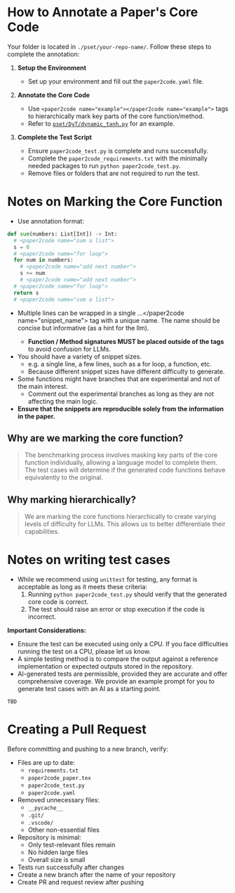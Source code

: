 # How to Annotate a Paper's Core Code

Your folder is located in `./pset/your-repo-name/`. Follow these steps to complete the annotation:

1. **Setup the Environment**
   - Set up your environment and fill out the `paper2code.yaml` file.

2. **Annotate the Core Code**
   - Use `<paper2code name="example"></paper2code name="example">` tags to hierarchically mark key parts of the core function/method.
   - Refer to [`pset/DyT/dynamic_tanh.py`](./pset/DyT/dynamic_tanh.py) for an example.

3. **Complete the Test Script**
   - Ensure `paper2code_test.py` is complete and runs successfully.
   - Complete the `paper2code_requirements.txt` with the minimally needed packages to run `python paper2code_test.py`.
   - Remove files or folders that are not required to run the test.


# Notes on Marking the Core Function
  - Use annotation format:
  ```python
  def sum(numbers: List[Int]) -> Int:
    # <paper2code name="sum a list">
    s = 0
    # <paper2code name="for loop">
    for num in numbers:
      # <paper2code name="add next number">
      s += num
      # <paper2code name="add next number">
    # <paper2code name="for loop">
    return s
    # <paper2code name="sum a list">
  ```

  - Multiple lines can be wrapped in a single <paper2code name="snippet_name">...</paper2code name="snippet_name"> tag with a unique name. The name should be concise but informative (as a hint for the llm).
    - **Function / Method signatures MUST be placed outside of the tags** to avoid confusion for LLMs.
  - You should have a variety of snippet sizes.
      - e.g. a single line, a few lines, such as a for loop, a function, etc.
      - Because different snippet sizes have different difficulty to generate.
  - Some functions might have branches that are experimental and not of the main interest.
      - Comment out the experimental branches as long as they are not affecting the main logic.
  - **Ensure that the snippets are reproducible solely from the information in the paper.**

## Why are we marking the core function?
>The benchmarking process involves masking key parts of the core function individually, allowing a language model to complete them. The test cases will determine if the generated code functions behave equivalently to the original.
## Why marking hierarchically?
> We are marking the core functions hierarchically to create varying levels of difficulty for LLMs. This allows us to better differentiate their capabilities.

# Notes on writing test cases

  - While we recommend using `unittest` for testing, any format is acceptable as long as it meets these criteria:
    1. Running `python paper2code_test.py` should verify that the generated core code is correct.
    2. The test should raise an error or stop execution if the code is incorrect.
  
  **Important Considerations:**
  - Ensure the test can be executed using only a CPU. If you face difficulties running the test on a CPU, please let us know.
  - A simple testing method is to compare the output against a reference implementation or expected outputs stored in the repository.
  - AI-generated tests are permissible, provided they are accurate and offer comprehensive coverage. We provide an example prompt for you to generate test cases with an AI as a starting point.

```prompt
TBD
```



# Creating a Pull Request

Before committing and pushing to a new branch, verify:

- Files are up to date:
  - `requirements.txt`
  - `paper2code_paper.tex`
  - `paper2code_test.py`
  - `paper2code.yaml`
- Removed unnecessary files:
  - `__pycache__`
  - `.git/`
  - `.vscode/`
  - Other non-essential files
- Repository is minimal:
  - Only test-relevant files remain
  - No hidden large files
  - Overall size is small
- Tests run successfully after changes
- Create a new branch after the name of your repository
- Create PR and request review after pushing